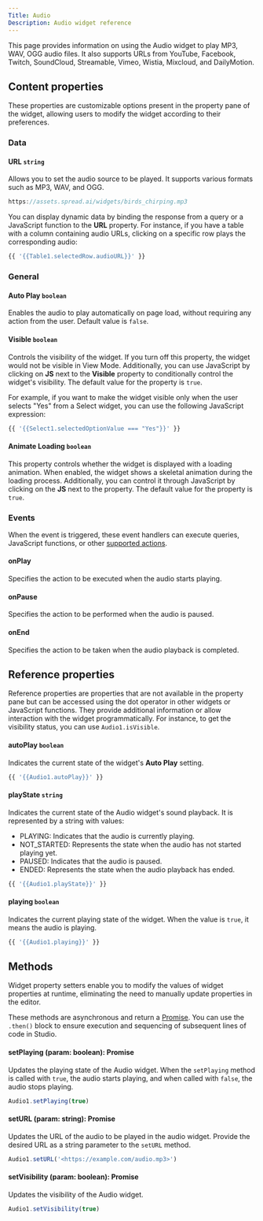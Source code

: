 ```yaml
---
Title: Audio
Description: Audio widget reference
---
```


<!--
README

For guidance on how to write documenation, see https://dev.stage.spread.ai/docs/contributor/guide.html. Contact Documentation when this document is ready for review.
-->

This page provides information on using the Audio widget to play MP3, WAV, OGG audio files. It also supports URLs from YouTube, Facebook, Twitch, SoundCloud, Streamable, Vimeo, Wistia, Mixcloud, and DailyMotion.

## Content properties

These properties are customizable options present in the property pane of the widget, allowing users to modify the widget according to their preferences.

### Data

#### URL `string`

Allows you to set the audio source to be played. It supports various formats such as MP3, WAV, and OGG.

```js
https://assets.spread.ai/widgets/birds_chirping.mp3
```

You can display dynamic data by binding the response from a query or a JavaScript function to the **URL** property. For instance, if you have a table with a column containing audio URLs, clicking on a specific row plays the corresponding audio:

```js
{{ '{{Table1.selectedRow.audioURL}}' }}
```

### General

#### Auto Play `boolean`

Enables the audio to play automatically on page load, without requiring any action from the user. Default value is `false`.

#### Visible `boolean`

Controls the visibility of the widget. If you turn off this property, the widget would not be visible in View Mode. Additionally, you can use JavaScript by clicking on **JS** next to the **Visible** property to conditionally control the widget's visibility. The default value for the property is `true`.

For example, if you want to make the widget visible only when the user selects "Yes" from a Select widget, you can use the following JavaScript expression:

```js
{{ '{{Select1.selectedOptionValue === "Yes"}}' }}
```

#### Animate Loading `boolean`

This property controls whether the widget is displayed with a loading animation. When enabled, the widget shows a skeletal animation during the loading process. Additionally, you can control it through JavaScript by clicking on the **JS** next to the property. The default value for the property is `true`.

### Events

When the event is triggered, these event handlers can execute queries, JavaScript functions, or other [supported actions](../../reference/framework/global-functions.md).

#### onPlay

Specifies the action to be executed when the audio starts playing.

#### onPause

Specifies the action to be performed when the audio is paused.

#### onEnd

Specifies the action to be taken when the audio playback is completed.

## Reference properties

Reference properties are properties that are not available in the property pane but can be accessed using the dot operator in other widgets or JavaScript functions. They provide additional information or allow interaction with the widget programmatically. For instance, to get the visibility status, you can use `Audio1.isVisible`.

#### autoPlay `boolean`

Indicates the current state of the widget's **Auto Play** setting.

```js
{{ '{{Audio1.autoPlay}}' }}
```

#### playState `string`

Indicates the current state of the Audio widget's sound playback. It is represented by a string with values:

* PLAYING: Indicates that the audio is currently playing.
* NOT_STARTED: Represents the state when the audio has not started playing yet.
* PAUSED: Indicates that the audio is paused.
* ENDED: Represents the state when the audio playback has ended.

```js
{{ '{{Audio1.playState}}' }}
```

#### playing `boolean`

Indicates the current playing state of the widget. When the value is `true`, it means the audio is playing.

```js
{{ '{{Audio1.playing}}' }}
```

## Methods

Widget property setters enable you to modify the values of widget properties at runtime, eliminating the need to manually update properties in the editor.

These methods are asynchronous and return a [Promise](../../writing-code-in-studio/using-js-promises.md). You can use the `.then()` block to ensure execution and sequencing of subsequent lines of code in Studio.

#### setPlaying (param: boolean): Promise

Updates the playing state of the Audio widget. When the `setPlaying` method is called with `true`, the audio starts playing, and when called with `false`, the audio stops playing.

```js
Audio1.setPlaying(true)
```

#### setURL (param: string): Promise

Updates the URL of the audio to be played in the audio widget. Provide the desired URL as a string parameter to the `setURL` method.

```js
Audio1.setURL('<https://example.com/audio.mp3>')
```

#### setVisibility (param: boolean): Promise

Updates the visibility of the Audio widget.

```js
Audio1.setVisibility(true)
```
